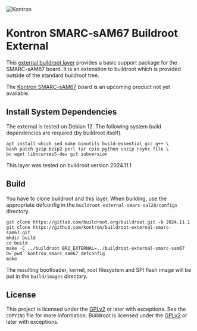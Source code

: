 ![Kontron](docs/logo.png)

# Kontron SMARC-sAM67 Buildroot External

This [external buildroot layer][1] provides a basic support package for the
SMARC-sAM67 board. It is an extenstion to buildroot which is provided
outside of the standard buildroot tree.

The [Kontron SMARC-sAM67][2] board is an upcoming product not yet
available.

## Install System Dependencies

The external is tested on Debian 12. The following system build
dependencies are required (by buildroot itself).

```
apt install which sed make binutils build-essential gcc g++ \
bash patch gzip bzip2 perl tar cpio python unzip rsync file \
bc wget libncurses5-dev git subversion
```

This layer was tested on buildroot version 2024.11.1

## Build

You have to clone buildroot and this layer. When building, use the
appropriate defconfig in the `buildroot-external-smarc-sal28/configs`
directory.

```
git clone https://gitlab.com/buildroot.org/buildroot.git -b 2024.11.1
git clone https://github.com/kontron/buildroot-external-smarc-sam67.git
mkdir build
cd build
make -C ../buildroot BR2_EXTERNAL=../buildroot-external-smarc-sam67 O=`pwd` kontron_smarc_sam67_defconfig
make
```

The resulting bootloader, kernel, root filesystem and SPI flash image will
be put in the `build/images` directory.


## License

This project is licensed under the [GPLv2][3] or later with exceptions. See
the `COPYING` file for more information. Buildroot is licensed under the
[GPLv2][3] or later with exceptions.


[1]: https://buildroot.org/downloads/manual/manual.html#outside-br-custom
[2]: https://www.kontron.com/en/products/smarc-sam67/p186374
[3]: https://www.gnu.org/licenses/old-licenses/gpl-2.0.en.html
